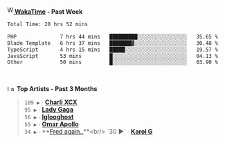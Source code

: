 <img src="https://github.com/dxnter/dxnter/assets/17434202/67b21fa4-d36d-46f9-9dec-f23d976b00ef" alt="WakaTime Logo" width="14" height="18"/><a href="https://wakatime.com/@dxnter" target="_blank"><strong> WakaTime</strong></a><strong> - Past Week</strong>

<!--START_SECTION:waka-->

```txt
Total Time: 20 hrs 52 mins

PHP              7 hrs 44 mins   █████████░░░░░░░░░░░░░░░░   35.65 %
Blade Template   6 hrs 37 mins   ███████▓░░░░░░░░░░░░░░░░░   30.48 %
TypeScript       4 hrs 15 mins   █████░░░░░░░░░░░░░░░░░░░░   19.57 %
JavaScript       53 mins         █░░░░░░░░░░░░░░░░░░░░░░░░   04.13 %
Other            50 mins         █░░░░░░░░░░░░░░░░░░░░░░░░   03.90 %
```

<!--END_SECTION:waka-->

<br/>

<!--START_LASTFM_ARTISTS:{"period": "3month", "rows": 6}-->
<a href="https://last.fm" target="_blank"><img src="https://user-images.githubusercontent.com/17434202/215290617-e793598d-d7c9-428f-9975-156db1ba89cc.svg" alt="Last.fm Logo" width="18" height="13"/></a> **Top Artists - Past 3 Months**

> `109 ▶️` ∙ **[Charli XCX](https://www.last.fm/music/Charli+XCX)**<br/>
> `95 ▶️` ∙ **[Lady Gaga](https://www.last.fm/music/Lady+Gaga)**<br/>
> `56 ▶️` ∙ **[Iglooghost](https://www.last.fm/music/Iglooghost)**<br/>
> `55 ▶️` ∙ **[Omar Apollo](https://www.last.fm/music/Omar+Apollo)**<br/>
> `34 ▶️` ∙ **[Fred again..](https://www.last.fm/music/Fred+again..)**<br/>
> `30 ▶️` ∙ **[Karol G](https://www.last.fm/music/Karol+G)**<br/>
<!--END_LASTFM_ARTISTS-->
